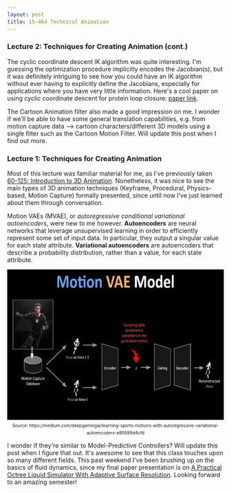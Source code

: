 ```yaml
---
layout: post
title: 15-464 Technical Animation
---
```


### Lecture 2: Techniques for Creating Animation (cont.)
The cyclic coordinate descent IK algorithm was quite interesting. I'm guessing
the optimization procedure implicitly encodes the Jacobian(s), but it was
definitely intriguing to see how you could have an IK algorithm without ever
having to explicitly define the Jacobians, especially for applications where you
have very little information. Here's a cool paper on using cyclic coordinate
descent for protein loop closure: [paper link](https://pubmed.ncbi.nlm.nih.gov/12717019/).

The Cartoon Animation filter also made a good impression on me. I wonder if
we'll be able to have some general translation capabilities, e.g. from motion capture data
--> cartoon characters/different 3D models using a single filter such as the
Cartoon Motion Filter. Will update this post when I find out more.

### Lecture 1: Techniques for Creating Animation

Most of this lecture was familiar material for me, as I've previously taken
[60-125: Introduction to 3D Animation](http://cmuanimation.weebly.com/).
Nonetheless, it was nice to see the main types of 3D animation techniques
(Keyframe, Procedural, Physics-based, Motion Capture) formally presented, since
until now I've just learned about them through conversation.

Motion VAEs (MVAE), or _autoregressive conditional variational autoencoders_,
were new to me however. **Autoencoders** are neural networks that leverage
unsupervised learning in order to efficiently represent some set of input data.
In particular, they output a singular value for each state attribute.
**Variational autoencoders** are autoencoders that describe a probability
distribution, rather than a value, for each state attribute.

<center><img src="../images/model_VAE.png" style="height:350px"></center>
<center><span style="font-size:10px">Source: https://medium.com/deepgamingai/learning-sports-motions-with-autoregressive-variational-autoencoders-e89599d4cfd</span></center>

I wonder if they're similar to Model-Predictive Controllers? Will update this
post when I figure that out.
It's awesome to see that this class touches upon so many different fields. This
past weekend I've been brushing up on the basics of fluid dynamics, since my
final paper presentation is on [A Practical Octree Liquid Simulator With Adaptive
Surface Resolution](https://cs.uwaterloo.ca/~c2batty/papers/Ando2020/Ando2020.pdf).
Looking forward to an amazing semester!
